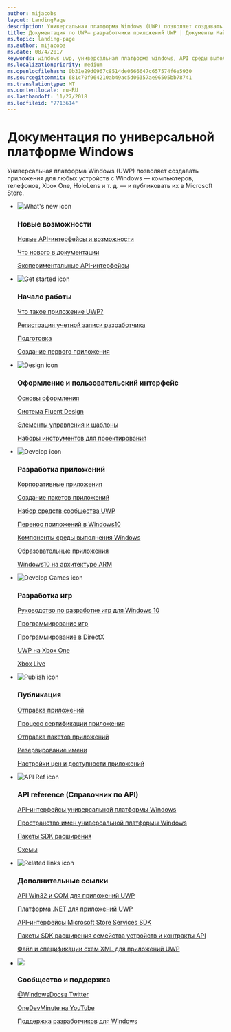 ```yaml
---
author: mijacobs
layout: LandingPage
description: Универсальная платформа Windows (UWP) позволяет создавать приложения для любых устройств с Windows — компьютеров, телефонов, Xbox One, HoloLens и т. д. — и публиковать их в Магазине.
title: Документация по UWP— разработчики приложений UWP | Документы Майкрософт
ms.topic: landing-page
ms.author: mijacobs
ms.date: 08/4/2017
keywords: windows uwp, универсальная платформа windows, API среды выполнения Windows, windows api, справочник windows api, winrt api, справочник по windows api, uwp api, справочник по uwp api, разработка для uwp, проектирование uwp, публикация uwp
ms.localizationpriority: medium
ms.openlocfilehash: 0b31e29d0967c8514de0566647c657574f6e5930
ms.sourcegitcommit: 681c70f964210ab49ac5d06357ae96505bb78741
ms.translationtype: MT
ms.contentlocale: ru-RU
ms.lasthandoff: 11/27/2018
ms.locfileid: "7713614"
---
```

# <a name="universal-windows-platform-documentation"></a>Документация по универсальной платформе Windows
Универсальная платформа Windows (UWP) позволяет создавать приложения для любых устройств с Windows — компьютеров, телефонов, Xbox One, HoloLens и т. д. — и публиковать их в Microsoft Store.

<ul class="panelContent cardsF">
    <li>
        <div class="cardSize">
            <div class="cardPadding">
                <div class="card">
                    <div class="cardImageOuter">
                        <div class="cardImage">
                            <img src="/media/common/i_whats-new.svg" alt="What's new icon" />
                        </div>
                    </div>
                    <div class="cardText">
                        <h3>Новые возможности</h3>
                        <p>
                            <a href="whats-new/windows-10-version-latest.md">Новые API-интерфейсы и возможности</a>
                        </p>
                        <p>
                            <a href="whats-new/windows-docs-latest.md">Что нового в документации</a>
                        </p>
                        <p>
                            <a href="whats-new/experimental-apis.md">Экспериментальные API-интерфейсы</a>
                        </p>
                    </div>
                </div>
            </div>
        </div>
    </li>
    <li>
        <div class="cardSize">
            <div class="cardPadding">
                <div class="card">
                    <div class="cardImageOuter">
                        <div class="cardImage">
                            <img src="/media/common/i_get-started.svg" alt="Get started icon" />
                        </div>
                    </div>
                    <div class="cardText">
                        <h3>Начало работы</h3>
                        <p>
                            <a href="get-started/universal-application-platform-guide.md">Что такое приложение UWP?</a>
                        </p>
                        <p>
                            <a href="get-started/sign-up.md">Регистрация учетной записи разработчика</a>
                        </p>
                        <p>
                            <a href="get-started/get-set-up.md">Подготовка</a>
                        </p>
                        <p>
                            <a href="get-started/your-first-app.md">Создание первого приложения</a>
                        </p>
                    </div>
                </div>
            </div>
        </div>
    </li>
    <li>
        <div class="cardSize">
            <div class="cardPadding">
                <div class="card">
                    <div class="cardImageOuter">
                        <div class="cardImage">
                            <img src="/media/common/i_management.svg" alt="Design icon" />
                        </div>
                    </div>
                    <div class="cardText">
                        <h3>Оформление и пользовательский интерфейс</h3>
                        <p>
                            <a href="design/basics/design-and-ui-intro.md">Основы оформления</a>
                        </p>
                         <p>
                            <a href="design/fluent-design-system/index.md">Система Fluent Design</a>
                        </p>
                        <p>
                            <a href="design/controls-and-patterns/index.md">Элементы управления и шаблоны</a>
                        </p>
                        <p>
                            <a href="design/downloads/index.md">Наборы инструментов для проектирования</a>
                        </p>                      
                    </div>
                </div>
            </div>
        </div>
    </li>
    <li>
        <div class="cardSize">
            <div class="cardPadding">
                <div class="card">
                    <div class="cardImageOuter">
                        <div class="cardImage">
                            <img src="/media/common/i_code-edit.svg" alt="Develop icon" />
                        </div>
                    </div>
                    <div class="cardText">
                        <h3>Разработка приложений</h3>
                        <p>
                            <a href="enterprise/index.md">Корпоративные приложения</a>
                        </p>
                        <p>
                            <a href="packaging/index.md">Создание пакетов приложений</a>
                        </p>
                        <p>
                            <a href="//docs.microsoft.com/windows/uwpcommunitytoolkit/">Набор средств сообщества UWP</a>
                        </p>
                        <p>
                            <a href="porting/index.md">Перенос приложений в Windows10</a>
                        </p>
                        <p>
                            <a href="winrt-components/index.md">Компоненты среды выполнения Windows</a>
                        </p>
                        <p>
                            <a href="apps-for-education/index.md">Образовательные приложения</a>
                        </p>
                        <p>
                            <a href="porting/apps-on-arm.md">Windows10 на архитектуре ARM</a>
                        </p>
                    </div>
                </div>
            </div>
        </div>
    </li>
    <li>
        <div class="cardSize">
            <div class="cardPadding">
                <div class="card">
                    <div class="cardImageOuter">
                        <div class="cardImage">
                            <img src="/media/common/i_build.svg" alt="Develop Games icon" />
                        </div>
                    </div>
                    <div class="cardText">
                        <h3>Разработка игр</h3>
                        <p>
                            <a href="gaming/e2e.md">Руководство по разработке игр для Windows 10</a>
                        </p>
                        <p>
                            <a href="gaming/index.md">Программирование игр</a>
                        </p>
                        <p>
                            <a href="gaming/directx-programming.md">Программирование в DirectX</a>
                        </p>
                        <p>
                            <a href="xbox-apps/index.md">UWP на Xbox One</a>
                        </p>
                        <p>
                            <a href="xbox-live/index.md">Xbox Live</a>
                        </p>
                    </div>
                </div>
            </div>
        </div>
    </li>    
    <li>
        <div class="cardSize">
            <div class="cardPadding">
                <div class="card">
                    <div class="cardImageOuter">
                        <div class="cardImage">
                            <img src="/media/common/i_upgrade.svg" alt="Publish icon" />
                        </div>
                    </div>
                    <div class="cardText">
                        <h3>Публикация</h3>
                        <p>
                            <a href="publish/app-submissions.md">Отправка приложений</a>
                        </p>
                        <p>
                            <a href="publish/the-app-certification-process.md">Процесс сертификации приложения</a>
                        </p>
                        <p>
                            <a href="publish/upload-app-packages.md">Отправка пакетов приложений</a>
                        </p>
                        <p>
                            <a href="publish/create-your-app-by-reserving-a-name.md">Резервирование имени</a>
                        </p>
                        <p>
                            <a href="publish/set-app-pricing-and-availability.md">Настройки цен и доступности приложений</a>
                        </p>
                    </div>
                </div>
            </div>
        </div>
    </li>
    <li>
        <div class="cardSize">
            <div class="cardPadding">
                <div class="card">
                    <div class="cardImageOuter">
                        <div class="cardImage">
                            <img src="/media/common/i_api-reference.svg" alt="API Ref icon" />
                        </div>
                    </div>
                    <div class="cardText">
                        <h3>API reference (Справочник по API)</h3>
                        <p>
                            <a href="//docs.microsoft.com/uwp/">API-интерфейсы универсальной платформы Windows</a>
                        </p>
                        <p>
                            <a href="//docs.microsoft.com/uwp/API">Пространство имен универсальной платформы Windows</a>
                        </p>
                        <p>
                            <a href="//docs.microsoft.com/uwp/extension-sdks">Пакеты SDK расширения</a>
                        </p>
                        <p>
                            <a href="//docs.microsoft.com/uwp/schemas">Схемы</a>
                        </p>
                    </div>
                </div>
            </div>
        </div>
    </li>
    <li>
        <div class="cardSize">
            <div class="cardPadding">
                <div class="card">
                    <div class="cardImageOuter">
                        <div class="cardImage">
                            <img src="/media/common/i_multi-connect.svg" alt="Related links icon" />
                        </div>
                    </div>
                    <div class="cardText">
                        <h3>Дополнительные ссылки</h3>
                        <p>
                            <a href="//docs.microsoft.com/uwp/win32-and-com/win32-and-com-for-uwp-apps">API Win32 и COM для приложений UWP</a>
                        </p>
                        <p>
                            <a href="//msdn.microsoft.com/library/windows/apps/mt185501.aspx">Платформа .NET для приложений UWP</a>
                        </p>
                        <p>
                            <a href="//msdn.microsoft.com/library/windows/apps/mt691886.aspx">API-интерфейсы Microsoft Store Services SDK</a>
                        </p>
                        <p>
                            <a href="//docs.microsoft.com/uwp/extension-sdks">Пакеты SDK расширения семейства устройств и контракты API</a>
                        </p>
                        <p>
                            <a href="//docs.microsoft.com/uwp/schemas/">Файл и спецификации схем XML для приложений UWP</a>
                        </p>
                    </div>
                </div>
            </div>
        </div>
    </li>
    <li>
        <div class="cardSize">
            <div class="cardPadding">
                <div class="card">
                    <div class="cardImageOuter">
                        <div class="cardImage">
                            <img src="/media/common/i_support.svg" alt=" " />
                        </div>
                    </div>
                    <div class="cardText">
                        <h3>Сообщество и поддержка</h3>
                        <p>
                            <a href="https://twitter.com/WindowsDocs">@WindowsDocsв Twitter</a>
                        </p>
                        <p>
                            <a href="http://aka.ms/OneDevMinute">OneDevMinute на YouTube</a>
                        </p>
                        <p>
                            <a href="https://developer.microsoft.com/windows/support">Поддержка разработчиков для Windows</a>
                        </p>
                    </div>
                </div>
            </div>
        </div>
    </li>    
</ul>
